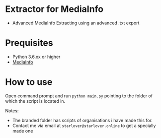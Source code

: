 # Extractor for MediaInfo

- Advanced MediaInfo Extracting using an advanced .txt export

# Prequisites
- Python 3.6.xx or higher
- [MediaInfo](https://mediaarea.net/en/MediaInfo)

# How to use

Open command prompt and run `python main.py` pointing to the folder of which the script is located in.

Notes:
- The branded folder has scripts of organisations i have made this for.
- Contact me via email at `starlover@starlover.online` to get a specially made one
